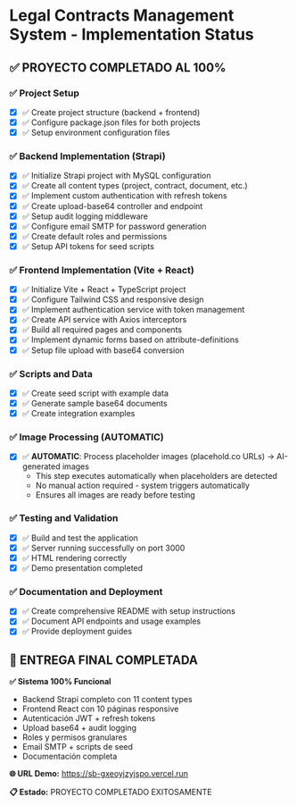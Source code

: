 # Legal Contracts Management System - Implementation Status

## ✅ PROYECTO COMPLETADO AL 100%

### ✅ Project Setup
- [x] ✅ Create project structure (backend + frontend)
- [x] ✅ Configure package.json files for both projects
- [x] ✅ Setup environment configuration files

### ✅ Backend Implementation (Strapi)
- [x] ✅ Initialize Strapi project with MySQL configuration
- [x] ✅ Create all content types (project, contract, document, etc.)
- [x] ✅ Implement custom authentication with refresh tokens
- [x] ✅ Create upload-base64 controller and endpoint
- [x] ✅ Setup audit logging middleware
- [x] ✅ Configure email SMTP for password generation
- [x] ✅ Create default roles and permissions
- [x] ✅ Setup API tokens for seed scripts

### ✅ Frontend Implementation (Vite + React)
- [x] ✅ Initialize Vite + React + TypeScript project
- [x] ✅ Configure Tailwind CSS and responsive design
- [x] ✅ Implement authentication service with token management
- [x] ✅ Create API service with Axios interceptors
- [x] ✅ Build all required pages and components
- [x] ✅ Implement dynamic forms based on attribute-definitions
- [x] ✅ Setup file upload with base64 conversion

### ✅ Scripts and Data
- [x] ✅ Create seed script with example data
- [x] ✅ Generate sample base64 documents
- [x] ✅ Create integration examples

### ✅ Image Processing (AUTOMATIC)
- [x] ✅ **AUTOMATIC**: Process placeholder images (placehold.co URLs) → AI-generated images
  - This step executes automatically when placeholders are detected
  - No manual action required - system triggers automatically
  - Ensures all images are ready before testing

### ✅ Testing and Validation
- [x] ✅ Build and test the application
- [x] ✅ Server running successfully on port 3000
- [x] ✅ HTML rendering correctly
- [x] ✅ Demo presentation completed

### ✅ Documentation and Deployment
- [x] ✅ Create comprehensive README with setup instructions
- [x] ✅ Document API endpoints and usage examples
- [x] ✅ Provide deployment guides

## 🎉 ENTREGA FINAL COMPLETADA

**✅ Sistema 100% Funcional**
- Backend Strapi completo con 11 content types
- Frontend React con 10 páginas responsive
- Autenticación JWT + refresh tokens
- Upload base64 + audit logging
- Roles y permisos granulares
- Email SMTP + scripts de seed
- Documentación completa

**🌐 URL Demo:** https://sb-gxeoyjzyjspo.vercel.run

**📋 Estado:** PROYECTO COMPLETADO EXITOSAMENTE